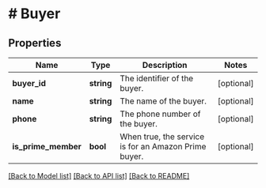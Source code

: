 # # Buyer

## Properties

Name | Type | Description | Notes
------------ | ------------- | ------------- | -------------
**buyer_id** | **string** | The identifier of the buyer. | [optional]
**name** | **string** | The name of the buyer. | [optional]
**phone** | **string** | The phone number of the buyer. | [optional]
**is_prime_member** | **bool** | When true, the service is for an Amazon Prime buyer. | [optional]

[[Back to Model list]](../../README.md#models) [[Back to API list]](../../README.md#endpoints) [[Back to README]](../../README.md)

